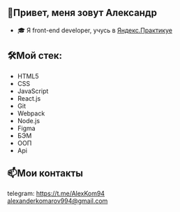 ## 👋Привет, меня зовут Александр
- 🎓 Я front-end developer, учусь в [Яндекс.Практикуе ](https://practicum.yandex.ru/)
## 🛠Мой стек: 
- HTML5  
- CSS
- JavaScript
- React.js
- Git
- Webpack
- Node.js
- Figma
- БЭМ
- ООП
- Api 
## 📫Мои контакты
telegram: https://t.me/AlexKom94  
alexanderkomarov994@gmail.com
<!---
Alexander95433/Alexander95433 is a ✨ special ✨ repository because its `README.md` (this file) appears on your GitHub profile.
You can click the Preview link to take a look at your changes.
--->
